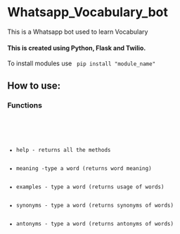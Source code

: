 # Whatsapp_Vocabulary_bot
This is a Whatsapp bot used to learn Vocabulary

#### This is created using Python, Flask and Twilio. 

To install modules use
<code> pip install "module_name" </code> 


## How to use:
### Functions
<code> 
  <ul>
    <li>help - returns all the methods</li>
    <li>meaning -type a word (returns word meaning)</li>
    <li>examples - type a word (returns usage of words)</li>
    <li>synonyms - type a word (returns synonyms of words)</li>
    <li>antonyms - type a word (returns antonyms of words)</li>
  </ul>  
</code>  
